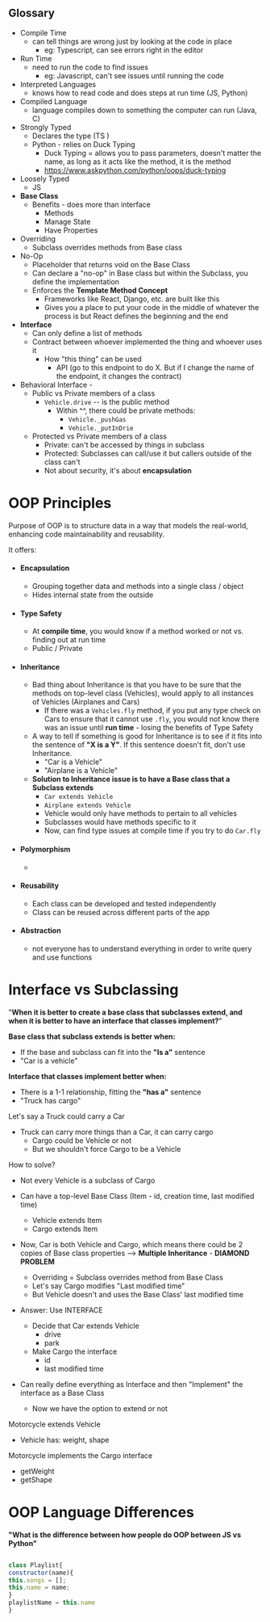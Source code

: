 ## Glossary 
- Compile Time 
	- can tell things are wrong just by looking at the code in place 
		- eg: Typescript, can see errors right in the editor
- Run Time  
	- need to run the code to find issues 
		- eg: Javascript, can't see issues until running the code 
- Interpreted Languages
	- knows how to read code and does steps at run time (JS, Python)
- Compiled Language
	- language compiles down to something the computer can run (Java, C)
- Strongly Typed 
	- Declares the type (TS )
	- Python - relies on Duck Typing 
		- Duck Typing = allows you to pass parameters, doesn't matter the name, as long as it acts like the method, it is the method 
		- https://www.askpython.com/python/oops/duck-typing
- Loosely Typed 
	- JS 
- **Base Class** 
	- Benefits - does more than interface 
		- Methods 
		- Manage State 
		- Have Properties 
- Overriding 
	- Subclass overrides methods from Base class 
- No-Op 
	- Placeholder that returns void on the Base Class 
	- Can declare a "no-op" in Base class but within the Subclass, you define the implementation 
	- Enforces the **Template Method Concept**
		- Frameworks like React, Django, etc. are built like this 
		- Gives you a place to put your code in the middle of whatever the process is but React defines the beginning and the end 
- **Interface** 
	- Can only define a list of methods 
	- Contract between whoever implemented the thing and whoever uses it 
		- How "this thing" can be used 
			- API (go to this endpoint to do X. But if I change the name of the endpoint, it changes the contract)
- Behavioral Interface - 
	- Public vs Private members of a class 
		- `Vehicle.drive` -- is the public method 
			- Within ^^, there could be private methods: 
				- `Vehicle._pushGas`
				- `Vehicle._putInDrie`
	- Protected vs Private members of a class 
		- Private: can't be accessed by things in subclass 
		- Protected: Subclasses can call/use it but callers outside of the class can't 
		- Not about security, it's about **encapsulation**

# OOP Principles 
Purpose of OOP is to structure data in a way that models the real-world, enhancing code maintainability and reusability. 

It offers: 
- #### Encapsulation 
	- Grouping together data and methods into a single class / object 
	- Hides internal state from the outside 
- #### Type Safety 
	- At **compile time**, you would know if a method worked or not vs. finding out at run time 
	- Public / Private 
- #### Inheritance 
	- Bad thing about Inheritance is that you have to be sure that the methods on top-level class (Vehicles), would apply to all instances of Vehicles (Airplanes and Cars) 
		- If there was a `Vehicles.fly` method, if you put any type check on Cars to ensure that it cannot use `.fly`, you would not know there was an issue until **run time** - losing the benefits of Type Safety 
	- A way to tell if something is good for Inheritance is to see if it fits into the sentence of **"X is a Y"**. If this sentence doesn't fit, don't use Inheritance. 
		- "Car is a Vehicle" 
		- "Airplane is a Vehicle" 
	- **Solution to Inheritance issue is to have a Base class that a Subclass extends** 
		- `Car extends Vehicle `
		- `Airplane extends Vehicle`
		- Vehicle would only have methods to pertain to all vehicles 
		- Subclasses would have methods specific to it 
		- Now, can find type issues at compile time if you try to do `Car.fly`
- #### Polymorphism 
	- 
- #### Reusability 
	- Each class can be developed and tested independently 
	- Class can be reused across different parts of the app 
- #### Abstraction 
	- not everyone has to understand everything in order to write query and use functions 


# Interface vs Subclassing 

"**When it is better to create a base class that subclasses extend, and when it is better to have an interface that classes implement?**" 

**Base class that subclass extends is better when:** 
- If the base and subclass can fit into the **"Is a"** sentence 
- "Car is a vehicle"

**Interface that classes implement better when:** 
- There is a 1-1 relationship, fitting the **"has a"** sentence 
- "Truck has cargo"


Let's say a Truck could carry a Car 
- Truck can carry more things than a Car, it can carry cargo 
	- Cargo could be Vehicle or not 
	- But we shouldn't force Cargo to be a Vehicle 

How to solve? 
- Not every Vehicle is a subclass of Cargo 
- Can have a top-level Base Class (Item - id, creation time, last modified time) 
	- Vehicle extends Item 
	- Cargo extends Item 
- Now, Car is both Vehicle and Cargo, which means there could be 2 copies of Base class properties --> **Multiple Inheritance** - **DIAMOND PROBLEM**
	- Overriding = Subclass overrides method from Base Class 
	- Let's say Cargo modifies "Last modified time"
	- But Vehicle doesn't and uses the Base Class' last modified time 

- Answer: Use INTERFACE 
	- Decide that Car extends Vehicle 
		- drive 
		- park 
	- Make Cargo the interface 
		- id 
		- last modified time 

- Can really define everything as Interface and then "Implement" the interface as a Base Class 
	- Now we have the option to extend or not 

Motorcycle extends Vehicle 
- Vehicle has: weight, shape 

Motorcycle implements the Cargo interface 
- getWeight 
- getShape 


# OOP Language Differences 

**"What is the difference between how people do OOP between JS vs Python"**



```js

class Playlist{
constructor(name){
this.songs = []; 
this.name = name; 
}
playlistName = this.name 
}
```